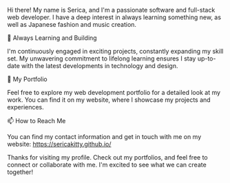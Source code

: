 Hi there! My name is Serica, and I'm a passionate software and full-stack web developer. I have a deep interest in always learning something new, as well as Japanese fashion and music creation.

🌱 Always Learning and Building

I'm continuously engaged in exciting projects, constantly expanding my skill set. My unwavering commitment to lifelong learning ensures I stay up-to-date with the latest developments in technology and design.

💼 My Portfolio

Feel free to explore my web development portfolio for a detailed look at my work. You can find it on my website, where I showcase my projects and experiences.

📫 How to Reach Me

You can find my contact information and get in touch with me on my website: https://sericakitty.github.io/

Thanks for visiting my profile. Check out my portfolios, and feel free to connect or collaborate with me. I'm excited to see what we can create together!
